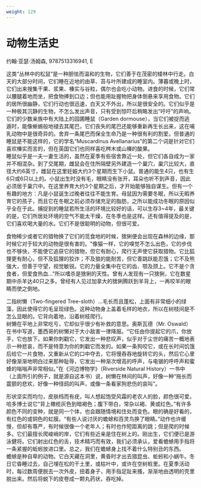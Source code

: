 ```yaml
---
weight: 129
---
```

# 动物生活史

约翰·亚瑟·汤姆森, 9787513316941, E

这类“丛林中的松鼠”是一种胆怯而温和的生物，它们善于在茂密的矮林中行走。白天的大部分时间，它们睡在近地的由草、苔与叶所建成的睡室内。薄暮或晚上时，它们出来搜集干果、浆果、榛实与谷粒，偶尔也会吃小动物。进食的时候，它们常以腰腿着地而坐，把食物捧到口边；但也能用趾握物把身体倒悬来享用食物。它们的居所很幽静，它们行动也很迅速，白天又不外出，所以是很安全的。它们似乎是一种极其沉静的生物，不怎么发出声音，只有受到惊吓后稍略发出“吁吁”的声响。它们的少数亲族中有大陆上的园圃睡鼠（Garden
dormouse），当它们被捉而逃遁时，能像蜥蜴般地褪去其尾巴，它们丧失的尾巴还能够重新再生长出来，这在哺乳动物中是很奇异的。舍弃一条尾巴而保全生命乃是一种很有利的割爱。但普通的睡鼠是不能这样的，它的学名“Muscardinus
Avellanarius”的第二个词是针对它们喜欢榛实而言的，但在英国它们也同样喜吃梣木或山榛的酸果。  
睡鼠似乎是一夫一妻生活的，虽然在夏季有些宿舍靠近一处，但它们各自成为一家并不相混杂。到了交尾期，雌鼠会在住所隔壁另外建造一个巢穴，巢穴比较大，直径大约6英寸，雌鼠在这里妊娠大约3个星期而生下小鼠。普通的能生4只，也有生6只或6只以上的。小鼠出生时没有毛，眼睛没有张开，耳朵也听不到声音，因此必须居于巢穴中。在这里养育大约3个星期之后，才开始能够独自谋生。但有一个有趣的地方：凡是小鼠诞生过晚者往往不能生育。母鼠因为需要冬眠，所以无暇养育它的孩子，而且它在冬眠之前必须存储充足的脂肪，之所以能成功冬眠的原因似乎全在于此。捕捉到的睡鼠若所生活的环境比较好的话，可以生存3~4年，最关键的是，它们所居处环境的空气不能太干燥，在冬季也是这样。还有值得提及的是，它们喜欢喝大量的水。它们不是很聪明的动物，但很可爱。

食物稀少或者它的猎物换了它们的觅食地的时候，猞猁便会出现在森林的边缘，那时候它对于较大的动物是很有害的。"像猫一样，它的嗅觉不怎么出色，它的步伐也不够快，不能使它追获它的猎物，但它有耐心，爬行无声使它获取猎物。它比狐狸更有耐心，但不及狐狸的狡诈；不及狼的能耐苦，但它善跳跃能忍饿；它不及熊强大，但善于守望，视觉敏锐。它的力量全集中在它的齿、颚及颈上。它不是个贪食者，但爱食热血…”所以嗜杀是猞猁的天性。曾有人发现有一只猞猁，它在数星期中杀羊达40只之多。曾经有人见过加拿大的猞猁腾跃到羊背上，一再咬羊的眼睛而使之倒地。

二指树懒（Two-fingered Tree-sloth）…毛长而且蓬松，上面有非常细小的绿藻，因此使得它的毛呈现绿色。这种动物身上盖着毛样的地衣，所以在树枝间是不怎么显眼的。它背向着地，沿着树枝爬行。  
树懒在平地上非常吃亏，它却似乎很少有补救的意思。奥斯瓦德（Mr. Oswald）在书中写道，墨西哥的树懒对于大小敌害一律降服。“它任由你提起它的爪，你放手，它也放下。如果你刺戳它，它发出一种悲叹声，似乎对于尘世的痛苦一概地表示一种悲哀，而不是特意为你的刺戳它而发的。如果一条狗咬它，或在长时间饥饿后给它一片食物，又重新从它的口中夺去，它将慢吞吞地旋转它的头，然后它心里好像渐渐地明白过来那种耻辱，它发出一种渐次增高的呼声，与电锯的呼呼声和蜜蜂的嗡嗡声非常相似。”在《河边博物学》（Riverside Natural History）一书中（上面所引的例子，就是源自这本书）说，树懒在林间的叫声，好像一种“拖长而震颤的悲欢，好像一种怪鸱的叫声，或像一条看家狗悲伤的哀叫”。

形状坚实而均匀，皮肤绉而有疣，叫人想起饱受风霜的老农人的脸，颜色很可爱。哈多博士说它“背上橄榄灰色到暗褐色；腹下带白，常杂以褐、黄或红色。”有许多颜色不同的变种，就是同一个体，也会跟随情境和住处而变色。眼的确是好看的，有红色的或铜色的虹膜。“有些人说讨厌的蟾蜍和百灵鸟换了眼睛。”动作也许缓慢，但却有尊严，有时候很像一个老年人；有时也作短距离的跳；但是爬的时候多。它们最擅长爬峻峭的岸，它们有些近亲是住在树上的。刚出生，它们便已是游泳健将。它们射出红色的舌，技术精巧而有效，我们必须承认，爱看蟾蜍用手指将一条紧握的蚯蚓放进口里。总之，我们在蟾蜍身上找不着什么特别丑的东西。  
蟾蜍是种自卑的动物。它白天藏在洞里，黄昏时才出去猎昆虫、蚯蚓和小蜗牛。冬日它昏睡过去，自己埋在松的干土里，或枯叶中，或许在空树桩里。在夏季活动时，每过数周便脱去一次外皮，扭着身子，用手指足趾来搔，渐渐地由透明的壳里脱出来。然后将蜕下的皮卷成一颗丸药状，吞吃掉。